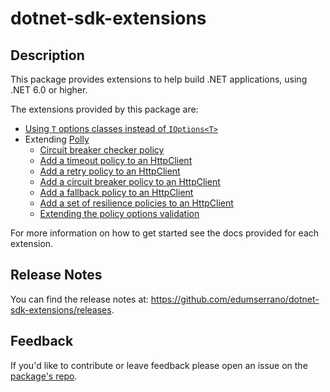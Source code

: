 # dotnet-sdk-extensions

## Description

This package provides extensions to help build .NET applications, using .NET 6.0 or higher.

The extensions provided by this package are:

* [Using `T` options classes instead of `IOptions<T>`](https://github.com/edumserrano/dotnet-sdk-extensions/blob/dotnet-sdk-extensions-3.0.2/docs/configuration/options-without-IOptions.md)
* Extending [Polly](https://github.com/App-vNext/Polly)
  * [Circuit breaker checker policy](https://github.com/edumserrano/dotnet-sdk-extensions/blob/dotnet-sdk-extensions-3.0.2/docs/polly/circuit-breaker-checker-policy.md)
  * [Add a timeout policy to an HttpClient](https://github.com/edumserrano/dotnet-sdk-extensions/blob/dotnet-sdk-extensions-3.0.2/docs/polly/httpclient-with-timeout-policy.md)
  * [Add a retry policy to an HttpClient](https://github.com/edumserrano/dotnet-sdk-extensions/blob/dotnet-sdk-extensions-3.0.2/docs/polly/httpclient-with-retry-policy.md)
  * [Add a circuit breaker policy to an HttpClient](https://github.com/edumserrano/dotnet-sdk-extensions/blob/dotnet-sdk-extensions-3.0.2/docs/polly/httpclient-with-circuit-breaker-policy.md)
  * [Add a fallback policy to an HttpClient](https://github.com/edumserrano/dotnet-sdk-extensions/blob/dotnet-sdk-extensions-3.0.2/docs/polly/httpclient-with-fallback-policy.md)
  * [Add a set of resilience policies to an HttpClient](https://github.com/edumserrano/dotnet-sdk-extensions/blob/dotnet-sdk-extensions-3.0.2/docs/polly/httpclient-with-resilience-policies.md)
  * [Extending the policy options validation](https://github.com/edumserrano/dotnet-sdk-extensions/blob/dotnet-sdk-extensions-3.0.2/docs/polly/extending-policy-options-validation.md)

For more information on how to get started see the docs provided for each extension.

## Release Notes

You can find the release notes at: https://github.com/edumserrano/dotnet-sdk-extensions/releases.

## Feedback

If you'd like to contribute or leave feedback please open an issue on the [package's repo](https://github.com/edumserrano/dotnet-sdk-extensions).
